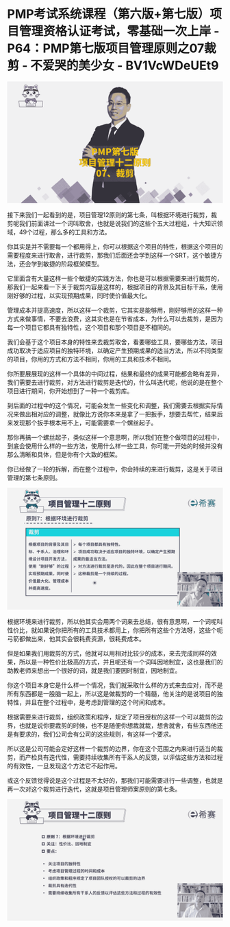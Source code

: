 # PMP考试系统课程（第六版+第七版）项目管理资格认证考试，零基础一次上岸 - P64：PMP第七版项目管理原则之07裁剪 - 不爱哭的美少女 - BV1VcWDeUEt9

![](img/98cc359182c93b1a1dabedbe5a426ddb_0.png)

接下来我们一起看到的是，项目管理12原则的第七条，叫根据环境进行裁剪，裁剪呢我们前面讲过一个词叫取舍，也就是说我们的这些个五大过程组，十大知识领域，49个过程，那么多的工具和方法。

你其实是并不需要每一个都用得上，你可以根据这个项目的特性，根据这个项目的需要程度来进行取舍，进行裁剪，那我们后面还会学到这样一个SRT，这个敏捷方法，还会学到敏捷的阶段框架模型。

它里面含有大量这样一些个敏捷的实践方法，你也是可以根据需要来进行裁剪的，那我们一起来看一下关于裁剪内容是这样的，根据项目的背景及其目标干系，使用刚好够的过程，以实现预期成果，同时使价值最大化。

管理成本并提高速度，所以这样一个裁剪，它其实是能够用，刚好够用的这样一种方式来做事情，不要去浪费，这其实也是在节省成本，为什么可以去裁剪，是因为每一个项目它都具有独特性，这个项目和那个项目是不相同的。

我们会基于这个项目本身的特性来去裁剪取舍，看要哪些工具，要哪些方法，项目成功取决于适应项目的独特环境，以确定产生预期成果的适当方法，所以不同类型的项目，你用的方式和方法不相同，你用的工具和技术不相同。

你所要展展现的这样一个具体的中间过程，结果和最终的成果可能都会略有差异，我们需要去进行裁剪，对方法进行裁剪是迭代的，什么叫迭代呢，他说的是在整个项目进行期间，你开始想到了一种一个裁剪库。

到后面的过程中的这个情况，可能会发生一些变化和调整，我们需要去根据实际情况来做出相对应的调整，就像比方说你本来是拿了一把扳手，想要去帮忙，结果后来发现那个扳手根本用不上，可能需要拿一个螺丝起子。

那你再搞一个螺丝起子，类似这样一个意思啊，所以我们在整个做项目的过程中，到底会使用什么样的一些方法，使用什么样一些工具，你可能一开始的时候并没有那么清晰和具体，但是你有个大致的框架。

你已经做了一轮的拆解，而在整个过程中，你会持续的来进行裁剪，这是关于项目管理的第七条原则。

![](img/98cc359182c93b1a1dabedbe5a426ddb_2.png)

根据环境来进行裁剪，所以他其实会用两个词来去总结，很有意思啊，一个词呢叫性价比，就如果说你把所有的工具技术都用上，你把所有这些个方法呀，这些个呃弓箭都做出来，他其实会很耗费资源，很耗费成本。

但是如果我们用裁剪的方式，他就可以用相对比较少的成本，来去完成同样的效果，所以是一种性价比极高的方式，并且呢还有一个词叫因地制宜，这也是我们的助教老师来想出一个很好的词，就是我们要因时制宜，因地制宜。

你这个项目本身它是什么样一个情况，我们就采取什么样的方式来去应对，而不是所有东西都是一股脑一起上，所以这是做裁剪的一个精髓，他关注的是说项目的独特性，并且在整个过程中，是考虑到管理的这个时间和成本。

根据需要来进行裁剪，组织政策和程序，规定了项目授权的这样一个可以裁剪的边界，也就是说你要裁剪的时候，也不是随便你想裁就裁，想舍就舍，有些东西他还是有要求的，我们公司会有公司的这些规则，有这样一个要求。

所以这是公司可能会定好这样一个裁剪的边界，你在这个范围之内来进行适当的裁剪，而产检具有迭代性，需要持续收集所有干系人的反馈，以评估这些方法和过程的有效性，一旦发现这个方法它不起作用。

或这个反馈觉得说是这个过程是不太好的，那我们可能需要进行一些调整，也就是再一次对这个裁剪进行迭代，这就是项目管理师案原则的第七条。



![](img/98cc359182c93b1a1dabedbe5a426ddb_4.png)